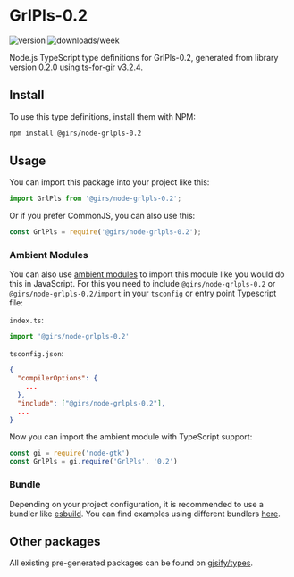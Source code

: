 
# GrlPls-0.2

![version](https://img.shields.io/npm/v/@girs/node-grlpls-0.2)
![downloads/week](https://img.shields.io/npm/dw/@girs/node-grlpls-0.2)


Node.js TypeScript type definitions for GrlPls-0.2, generated from library version 0.2.0 using [ts-for-gir](https://github.com/gjsify/ts-for-gir) v3.2.4.


## Install

To use this type definitions, install them with NPM:
```bash
npm install @girs/node-grlpls-0.2
```

## Usage

You can import this package into your project like this:
```ts
import GrlPls from '@girs/node-grlpls-0.2';
```

Or if you prefer CommonJS, you can also use this:
```ts
const GrlPls = require('@girs/node-grlpls-0.2');
```

### Ambient Modules

You can also use [ambient modules](https://github.com/gjsify/ts-for-gir/tree/main/packages/cli#ambient-modules) to import this module like you would do this in JavaScript.
For this you need to include `@girs/node-grlpls-0.2` or `@girs/node-grlpls-0.2/import` in your `tsconfig` or entry point Typescript file:

`index.ts`:
```ts
import '@girs/node-grlpls-0.2'
```

`tsconfig.json`:
```json
{
  "compilerOptions": {
    ...
  },
  "include": ["@girs/node-grlpls-0.2"],
  ...
}
```

Now you can import the ambient module with TypeScript support: 

```ts
const gi = require('node-gtk')
const GrlPls = gi.require('GrlPls', '0.2')
```


### Bundle

Depending on your project configuration, it is recommended to use a bundler like [esbuild](https://esbuild.github.io/). You can find examples using different bundlers [here](https://github.com/gjsify/ts-for-gir/tree/main/examples).

## Other packages

All existing pre-generated packages can be found on [gjsify/types](https://github.com/gjsify/types).

